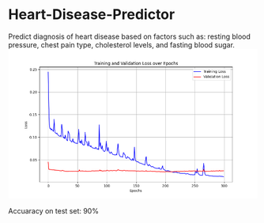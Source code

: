 # Heart-Disease-Predictor
Predict diagnosis of heart disease based on factors such as: resting blood pressure, chest pain type, cholesterol levels, and fasting blood sugar. 
![alt text](losses.png)

Accuaracy on test set: 90%